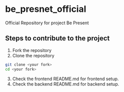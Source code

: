 # be_presnet_official

Official Repository for project Be Present

## Steps to contribute to the project

1. Fork the repository
2. Clone the repository


```bash
git clone <your fork>
cd <your fork>
```

3. Check the frontend README.md for frontend setup.
4. Check the backend README.md for backend setup.
